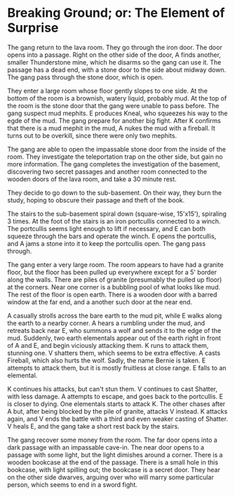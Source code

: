 # Breaking Ground; or: The Element of Surprise

The gang return to the lava room.
They go through the iron door.
The door opens into a passage.
Right on the other side of the door, A finds another, smaller Thunderstone mine, which he disarms so the gang can use it.
The passage has a dead end, with a stone door to the side about midway down.
The gang pass through the stone door, which is open.

They enter a large room whose floor gently slopes to one side.
At the bottom of the room is a brownish, watery liquid, probably mud.
At the top of the room is the stone door that the gang were unable to pass before.
The gang suspect mud mephits.
E produces Kneal, who squeezes his way to the egde of the mud.
The gang prepare for another big fight.
After K confirms that there is a mud mephit in the mud,
A nukes the mud with a fireball.
It turns out to be overkill, since there were only two mephits.

The gang are able to open the impassable stone door from the inside of the room.
They investigate the teleportation trap on the other side, but gain no more information.
The gang completes the investigation of the basement,
discovering two secret passages and another room connected to the wooden doors of the lava room,
and take a 30 minute rest.

They decide to go down to the sub-basement.
On their way, they burn the study, hoping to obscure their passage and theft of the book.

The stairs to the sub-basement spiral down (square-wise, 15'x15'), spiraling 3 times.
At the foot of the stairs is an iron portcullis
connected to a winch.
The portcullis seems light enough to lift if necessary, and E can both squeeze through the bars
and operate the winch.
E opens the portcullis, and A jams a stone into it to keep the portcullis open.
The gang pass through.

The gang enter a very large room.
The room appears to have had a granite floor, 
but the floor has been pulled up everywhere except for a 5' border along the walls.
There are piles of granite (presumably the pulled up floor) at the corners.
Near one corner is a bubbling pool of what looks like mud.
The rest of the floor is open earth.
There is a wooden door with a barred window at the far end,
and a another such door at the near end.

A casually strolls across the bare earth to the mud pit, while E walks along the earth to a nearby corner.
A hears a rumbling under the mud, and retreats back near E,
who summons a wolf and sends it to the edge of the mud.
Suddenly,
two earth elementals appear out of the earth right in front of A and E, and begin viciously attacking them.
K runs to attack them, stunning one.
V shatters them, which seems to be extra effective.
A casts Fireball, which also hurts the wolf.
Sadly, the name Bernie is taken.
E attempts to attack them, but it is mostly fruitless at close range.
E falls to an elemental.

K continues his attacks, but can't stun them.
V continues to cast Shatter, with less damage.
A attempts to escape, and goes back to the portcullis.
E is closer to dying.
One elementals starts to attack K.
The other chases after A but, after being blocked by the pile of granite,
attacks V instead.
K attacks again,
and V ends the battle with a third and even weaker casting of Shatter.
V heals E, and the gang take a short rest back by the stairs.

The gang recover some money from the room.
The far door opens into a dark passage with an impassable cave-in.
The near door opens to a passage with some light, 
but the light dimishes around a corner.
There is a wooden bookcase at the end of the passage.
There is a small hole in this bookcase, with light spilling out;
the bookcase is a secret door.
They hear on the other side dwarves, arguing over who will marry some particular person,
which seems to end in a sword fight.
